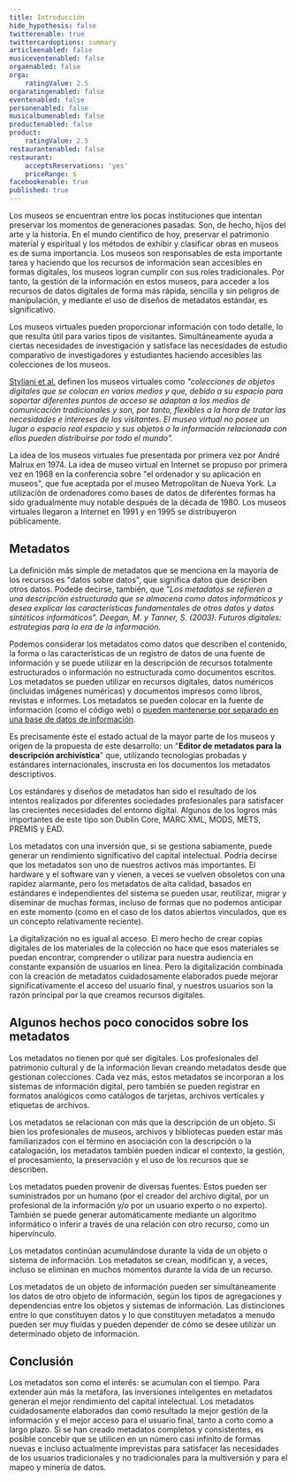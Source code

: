 ```yaml
---
title: Introducción
hide_hypothesis: false
twitterenable: true
twittercardoptions: summary
articleenabled: false
musiceventenabled: false
orgaenabled: false
orga:
    ratingValue: 2.5
orgaratingenabled: false
eventenabled: false
personenabled: false
musicalbumenabled: false
productenabled: false
product:
    ratingValue: 2.5
restaurantenabled: false
restaurant:
    acceptsReservations: 'yes'
    priceRange: $
facebookenable: true
published: true
---
```


Los museos se encuentran entre los pocas instituciones que intentan preservar los momentos de generaciones pasadas. Son, de hecho, hijos del arte y la historia.
En el mundo científico de hoy, preservar el patrimonio material y espiritual y los métodos de exhibir y clasificar obras en museos es de suma importancia. Los museos son responsables de esta importante tarea y haciendo que los recursos de información sean accesibles en formas digitales, los museos logran cumplir con sus roles tradicionales. 
Por tanto, la gestión de la información en estos museos, para acceder a los recursos de datos digitales de forma más rápida, sencilla y sin peligros de manipulación, y mediante el uso de diseños de metadatos estándar, es significativo.

Los museos virtuales pueden proporcionar información con todo detalle, lo que resulta útil para varios tipos de visitantes. Simultáneamente ayuda a ciertas necesidades de investigación y satisface las necesidades de estudio comparativo de investigadores y estudiantes haciendo accesibles las colecciones de los museos.

[Styliani et al.](https://scholar.google.com/scholar?q=Styliani,%20S.,%20Fotis,%20L.,%20Kostas,%20K.,%20%20Petros,%20P.%20.%20Virtual%20Museums,%20a%20Survey%20and%20Some%20Issues%20for%20Consideration.%20Journal%20of%20Cultural%20Heritage,%2010,%20520-528) definen los museos virtuales como <cite>"colecciones de objetos digitales que se colocan en varios medios y que, debido a su
espacio para soportar diferentes puntos de acceso se adaptan a los medios de comunicación tradicionales y son, por tanto, flexibles a la hora de tratar las necesidades e intereses de los visitantes. El museo virtual no posee un lugar o espacio real espacio y sus objetos o la información relacionada con ellos pueden distribuirse por todo el mundo".</cite>

La idea de los museos virtuales fue presentada por primera vez por André Malrux en 1974. La idea de museo virtual en Internet se propuso por primera vez en 1968 en la conferencia sobre "el ordenador y su aplicación en museos", que fue aceptada por el museo Metropolitan de Nueva York. La utilización de ordenadores como bases de datos de diferentes formas ha sido gradualmente muy notable después de la década de 1980. Los museos virtuales llegaron a Internet en 1991 y en 1995 se distribuyeron públicamente.

## Metadatos

La definición más simple de metadatos que se menciona en la mayoría de los recursos es "datos sobre datos", que significa datos que describen otros datos. 
Podede decirse, también, que <cite>"Los metadatos se refieren a una descripción estructurada que se almacena como datos informáticos y desea explicar las características fundamentales de otros datos y datos sintéticos informáticos".
Deegan, M. y Tanner, S. (2003). Futuros digitales: estrategias para la era de la información.</cite>

Podemos considerar los metadatos como datos que describen el contenido, la forma o las características de un registro de datos de una fuente de información y se puede utilizar en la descripción de recursos totalmente estructurados o información no estructurada como documentos escritos. Los metadatos se pueden utilizar en recursos digitales, datos numéricos (incluidas imágenes numéricas) y documentos impresos como libros, revistas e informes. Los metadatos se pueden colocar en la fuente de información (como el código web) o <u>pueden mantenerse por separado en una base de datos de información</u>.

Es precisamente éste el estado actual de la mayor parte de los museos y origen de la propuesta de este desarrollo: un "**Editor de metadatos para la descripción archivística**" que, utilizando tecnologías probadas y estándares internacionales, inscrusta en los documentos los metadatos descriptivos.

Los estándares y diseños de metadatos han sido el resultado de los intentos realizados por diferentes sociedades profesionales para satisfacer las crecientes necesidades del entorno digital. Algunos de los logros más importantes de este tipo son Dublin Core, MARC XML, MODS, METS, PREMIS y EAD. 

Los metadatos con una inversión que, si se gestiona sabiamente, puede generar un rendimiento significativo del capital intelectual. Podría decirse que los metadatos son uno de nuestros activos más importantes. El hardware y el software van y vienen, a veces se vuelven obsoletos con una rapidez alarmante, pero los metadatos de alta calidad, basados en estándares e independientes del sistema se pueden usar, reutilizar, migrar y diseminar de muchas formas, incluso de formas que no podemos anticipar en este momento (como en el caso de los datos abiertos vinculados, que es un concepto relativamente reciente).

La digitalización no es igual al acceso. El mero hecho de crear copias digitales de los materiales de la colección no hace que esos materiales se puedan encontrar, comprender o utilizar para nuestra audiencia en constante expansión de usuarios en línea. Pero la digitalización combinada con la creación de metadatos cuidadosamente elaborados puede mejorar significativamente el acceso del usuario final, y nuestros usuarios son la razón principal por la que creamos recursos digitales.

## Algunos hechos poco conocidos sobre los metadatos

Los metadatos no tienen por qué ser digitales. Los profesionales del patrimonio cultural y de la información llevan creando metadatos desde que gestionan colecciones. Cada vez más, estos metadatos se incorporan a los sistemas de información digital, pero también se pueden registrar en formatos analógicos como catálogos de tarjetas, archivos verticales y etiquetas de archivos.

Los metadatos se relacionan con más que la descripción de un objeto. Si bien los profesionales de museos, archivos y bibliotecas pueden estar más familiarizados con el término en asociación con la descripción o la catalogación, los metadatos también pueden indicar el contexto, la gestión, el procesamiento, la preservación y el uso de los recursos que se describen.

Los metadatos pueden provenir de diversas fuentes. Estos pueden ser suministrados por un humano (por el creador del archivo digital, por un profesional de la información y/o por un usuario experto o no experto). También se puede generar automáticamente mediante un algoritmo informático o inferir a través de una relación con otro recurso, como un hipervínculo.

Los metadatos continúan acumulándose durante la vida de un objeto o sistema de información. Los metadatos se crean, modifican y, a veces, incluso se eliminan en muchos momentos durante la vida de un recurso.

Los metadatos de un objeto de información pueden ser simultáneamente los datos de otro objeto de información, según los tipos de agregaciones y dependencias entre los objetos y sistemas de información. Las distinciones entre lo que constituyen datos y lo que constituyen metadatos a menudo pueden ser muy fluidas y pueden depender de cómo se desee utilizar un determinado objeto de información.

## Conclusión

Los metadatos son como el interés: se acumulan con el tiempo. Para extender aún más la metáfora, las inversiones inteligentes en metadatos generan el mejor rendimiento del capital intelectual. Los metadatos cuidadosamente elaborados dan como resultado la mejor gestión de la información y el mejor acceso para el usuario final, tanto a corto como a largo plazo. Si se han creado metadatos completos y consistentes, es posible concebir que se utilicen en un número casi infinito de formas nuevas e incluso actualmente imprevistas para satisfacer las necesidades de los usuarios tradicionales y no tradicionales para la multiversión y para el mapeo y minería de datos.